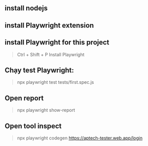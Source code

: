 ## install nodejs

## install Playwright extension

## install Playwright for this project

> Ctrl + Shift + P
> Install Playwright

## Chạy test Playwright:

> npx playwright test tests/first.spec.js

## Open report

> npx playwright show-report

## Open tool inspect

> npx playwright codegen https://aptech-tester.web.app/login
